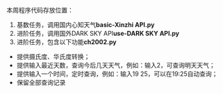 本周程序代码存放位置：
1. 基数任务，调用国内心知天气**basic-Xinzhi API.py**
2. 进阶任务，调用国外DARK SKY API**use-DARK SKY API.py**
3. 进阶任务，包含以下功能**ch2002.py**
- 提供摄氏度、华氏度转换；
- 提供输入最近天数，查询今后几天天气，例如：输入2，可查询明天天气；
- 提供输入一个时间，定时查询，例如：输入19 25，可以在19:25自动查询；
- 保留全部查询记录
